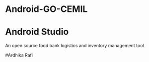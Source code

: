 # Android-GO-CEMIL
# Android Studio
An open source food bank logistics and inventory management tool

#Ardhika Rafi
